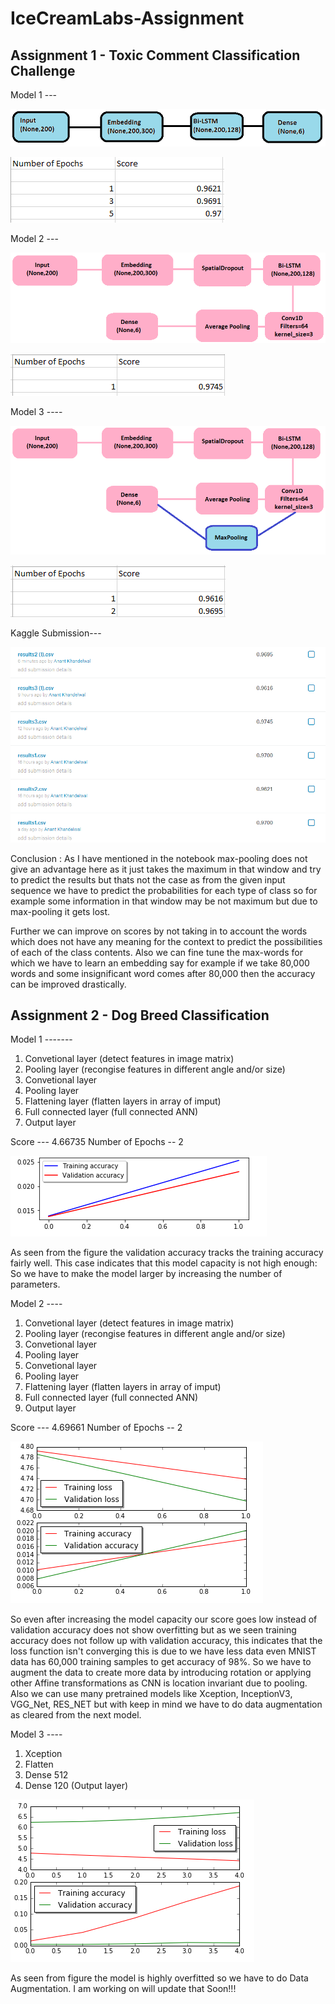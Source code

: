 # IceCreamLabs-Assignment

## Assignment 1 - Toxic Comment Classification Challenge

Model 1 --- 

![alt text](https://github.com/anantiitml/IceCreamLabs-Assignment/blob/master/block.png)

![alt text](https://github.com/anantiitml/IceCreamLabs-Assignment/blob/master/Model1.PNG)

Model 2 ---

![alt text](https://github.com/anantiitml/IceCreamLabs-Assignment/blob/master/block1.png)


![alt text](https://github.com/anantiitml/IceCreamLabs-Assignment/blob/master/Model2.PNG)

Model 3 ----

![alt text](https://github.com/anantiitml/IceCreamLabs-Assignment/blob/master/block2.png)

![alt text](https://github.com/anantiitml/IceCreamLabs-Assignment/blob/master/Model3.PNG)


Kaggle Submission---

![alt text](https://github.com/anantiitml/IceCreamLabs-Assignment/blob/master/Kaggle%20submission.PNG)

Conclusion : 
As I have mentioned in the notebook max-pooling does not give an advantage here as it just takes the maximum in that window and try to predict the results but thats not the case as from the given input sequence we have to predict the probabilities for each type of class so for example some information in that window may be not maximum but due to max-pooling it gets lost. 

Further we can improve on scores by not taking in to account the words which does not have any meaning for the context to predict the possibilities of each of the class contents. Also we can fine tune the max-words for which we have to learn an embedding say for example if we take 80,000 words and some insignificant word comes after 80,000 then the accuracy can be improved drastically.

## Assignment 2 - Dog Breed Classification 

Model 1 -------

1. Convetional layer (detect features in image matrix)
2. Pooling layer (recongise features in different angle and/or size)
3. Convetional layer
4. Pooling layer
5. Flattening layer (flatten layers in array of imput)
6. Full connected layer (full connected ANN)
7. Output layer

Score --- 4.66735 Number of Epochs -- 2

![alt text](https://github.com/anantiitml/IceCreamLabs-Assignment/blob/master/acc2.PNG)

As seen from the figure the validation accuracy tracks the training accuracy fairly well. This case indicates that this model capacity is not high enough: So we have to make the model larger by increasing the number of parameters.

Model 2 ----

1. Convetional layer (detect features in image matrix)
2. Pooling layer (recongise features in different angle and/or size)
3. Convetional layer
4. Pooling layer
5. Convetional layer
6. Pooling layer
7. Flattening layer (flatten layers in array of imput)
8. Full connected layer (full connected ANN)
9. Output layer

Score --- 4.69661 Number of Epochs -- 2

![alt text](https://github.com/anantiitml/IceCreamLabs-Assignment/blob/master/acc.PNG)

So even after increasing the model capacity our score goes low instead of validation accuracy does not show overfitting but as we seen training accuracy does not follow up with validation accuracy, this indicates that the loss function isn't converging this is due to we have less data even MNIST data has 60,000 training samples to get accuracy of 98%. So we have to augment the data to create more data by introducing rotation or applying other Affine transformations as CNN is location invariant due to pooling. Also we can use many pretrained models like Xception, InceptionV3, VGG_Net, RES_NET but with keep in mind we have to do data augmentation as cleared from the next model.

Model 3 ----

1. Xception 
2. Flatten
3. Dense 512
4. Dense 120 (Output layer)

![alt text](https://github.com/anantiitml/IceCreamLabs-Assignment/blob/master/acc1.PNG)

As seen from figure the model is highly overfitted so we have to do Data Augmentation. I am working on will update that Soon!!!
